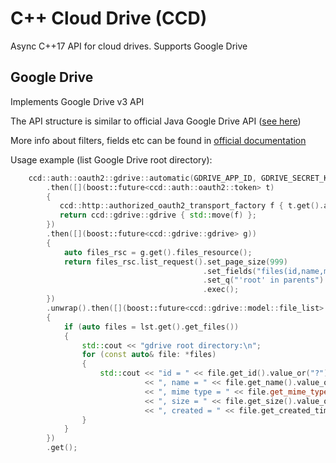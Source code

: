 # C++ Cloud Drive (CCD)

Async C++17 API for cloud drives. Supports Google Drive

## Google Drive

Implements Google Drive v3 API

The API structure is similar to official Java Google Drive API ([see here](https://developers.google.com/resources/api-libraries/documentation/drive/v3/java/latest/))

More info about filters, fields etc can be found in [official documentation](https://developers.google.com/drive/api/v3/reference/)

Usage example (list Google Drive root directory):
```c++
    ccd::auth::oauth2::gdrive::automatic(GDRIVE_APP_ID, GDRIVE_SECRET_KEY, "http://localhost:25000/")
        .then([](boost::future<ccd::auth::oauth2::token> t)
        {
           ccd::http::authorized_oauth2_transport_factory f { t.get().access, ccd::http::cpprest_transport_factory{} };
           return ccd::gdrive::gdrive { std::move(f) };
        })
        .then([](boost::future<ccd::gdrive::gdrive> g))
        {
            auto files_rsc = g.get().files_resource();
            return files_rsc.list_request().set_page_size(999)
                                           .set_fields("files(id,name,mimeType,size,createdTime)")
                                           .set_q("'root' in parents")
                                           .exec();
        })
        .unwrap().then([](boost::future<ccd::gdrive::model::file_list> lst)
        {
            if (auto files = lst.get().get_files())
            {
                std::cout << "gdrive root directory:\n";
                for (const auto& file: *files)
                {
                    std::cout << "id = " << file.get_id().value_or("?")
                              << ", name = " << file.get_name().value_or("?")
                              << ", mime type = " << file.get_mime_type().value_or("?")
                              << ", size = " << file.get_size().value_or(-1)
                              << ", created = " << file.get_created_time().value_or("?") << "\n";
                }
            }
        })
        .get();
```
